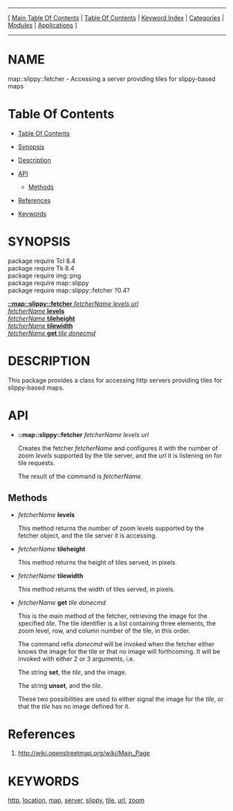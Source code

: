 
[//000000001]: # (map::slippy::fetcher \- Mapping utilities)
[//000000002]: # (Generated from file 'map\_slippy\_fetcher\.man' by tcllib/doctools with format 'markdown')
[//000000003]: # (map::slippy::fetcher\(n\) 0\.4 tcllib "Mapping utilities")

<hr> [ <a href="../../../../toc.md">Main Table Of Contents</a> &#124; <a
href="../../../toc.md">Table Of Contents</a> &#124; <a
href="../../../../index.md">Keyword Index</a> &#124; <a
href="../../../../toc0.md">Categories</a> &#124; <a
href="../../../../toc1.md">Modules</a> &#124; <a
href="../../../../toc2.md">Applications</a> ] <hr>

# NAME

map::slippy::fetcher \- Accessing a server providing tiles for slippy\-based maps

# <a name='toc'></a>Table Of Contents

  - [Table Of Contents](#toc)

  - [Synopsis](#synopsis)

  - [Description](#section1)

  - [API](#section2)

      - [Methods](#subsection1)

  - [References](#section3)

  - [Keywords](#keywords)

# <a name='synopsis'></a>SYNOPSIS

package require Tcl 8\.4  
package require Tk 8\.4  
package require img::png  
package require map::slippy  
package require map::slippy::fetcher ?0\.4?  

[__::map::slippy::fetcher__ *fetcherName* *levels* *url*](#1)  
[*fetcherName* __levels__](#2)  
[*fetcherName* __tileheight__](#3)  
[*fetcherName* __tilewidth__](#4)  
[*fetcherName* __get__ *tile* *donecmd*](#5)  

# <a name='description'></a>DESCRIPTION

This package provides a class for accessing http servers providing tiles for
slippy\-based maps\.

# <a name='section2'></a>API

  - <a name='1'></a>__::map::slippy::fetcher__ *fetcherName* *levels* *url*

    Creates the fetcher *fetcherName* and configures it with the number of
    zoom *levels* supported by the tile server, and the *url* it is
    listening on for tile requests\.

    The result of the command is *fetcherName*\.

## <a name='subsection1'></a>Methods

  - <a name='2'></a>*fetcherName* __levels__

    This method returns the number of zoom levels supported by the fetcher
    object, and the tile server it is accessing\.

  - <a name='3'></a>*fetcherName* __tileheight__

    This method returns the height of tiles served, in pixels\.

  - <a name='4'></a>*fetcherName* __tilewidth__

    This method returns the width of tiles served, in pixels\.

  - <a name='5'></a>*fetcherName* __get__ *tile* *donecmd*

    This is the main method of the fetcher, retrieving the image for the
    specified *tile*\. The tile identifier is a list containing three elements,
    the zoom level, row, and column number of the tile, in this order\.

    The command refix *donecmd* will be invoked when the fetcher either knows
    the image for the tile or that no image will forthcoming\. It will be invoked
    with either 2 or 3 arguments, i\.e\.

    The string __set__, the *tile*, and the image\.

    The string __unset__, and the *tile*\.

    These two possibilities are used to either signal the image for the
    *tile*, or that the *tile* has no image defined for it\.

# <a name='section3'></a>References

  1. [http://wiki\.openstreetmap\.org/wiki/Main\_Page](http://wiki\.openstreetmap\.org/wiki/Main\_Page)

# <a name='keywords'></a>KEYWORDS

[http](\.\./\.\./\.\./\.\./index\.md\#http),
[location](\.\./\.\./\.\./\.\./index\.md\#location),
[map](\.\./\.\./\.\./\.\./index\.md\#map), [server](\.\./\.\./\.\./\.\./index\.md\#server),
[slippy](\.\./\.\./\.\./\.\./index\.md\#slippy),
[tile](\.\./\.\./\.\./\.\./index\.md\#tile), [url](\.\./\.\./\.\./\.\./index\.md\#url),
[zoom](\.\./\.\./\.\./\.\./index\.md\#zoom)
